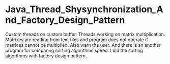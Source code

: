 # Java_Thread_Shysynchronization_And_Factory_Design_Pattern
Custom threads on custom buffer. Threads working on matrix multiplication. Matrixes are reading from text files and program does not operate if matrices cannot be multiplied. Also warn the user. And there is an another program for comparing sorting algorithms speed. I did the sorting algorithms with factory design pattern.
